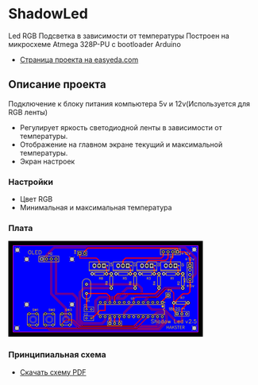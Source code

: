 # ShadowLed
Led RGB Подсветка в зависимости от температуры
Построен на микросхеме Atmega 328P-PU с bootloader Arduino
* [Страница проекта на easyeda.com](https://easyeda.com/HAKSTER/Shadow-v1.5)
## Описание проекта
Подключение к блоку питания компьютера 5v и 12v(Используется для RGB ленты)
* Регулирует яркость светодиодной ленты в зависимости от температуры.
* Отображение на главном экране текущий и максимальной температуры.
* Экран настроек
### Настройки
* Цвет RGB 
* Минимальная и максимальная температура
### Плата
![SCHEME](https://github.com/Hakster/ShadowLed/blob/master/schemes/schemes-1.png)
### Принципиальная схема
* [Скачать схему PDF](https://github.com/Hakster/ShadowLed/blob/master/Schematic_Shadow-v1.5_Sheet-1_20181017105115.pdf)
